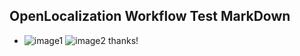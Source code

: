 ## OpenLocalization Workflow Test MarkDown
* ![image1](.\deae66c9-c3e6-4f91-a174-32eba7df1023.PNG)   ![image2](.\dcd1cc21-b0cc-44d3-b5d0-f5d5a6d0f7a1.png) 
thanks!